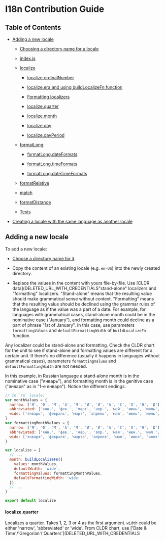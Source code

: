 # I18n Contribution Guide

## Table of Contents

- [Adding a new locale](#adding-a-new-locale)

  - [Choosing a directory name for a locale](#choosing-a-directory-name-for-a-locale)

  - [index.js](#index.js)

  - [localize](#localize)

    - [localize.ordinalNumber](#localize.ordinalnumber)

    - [localize.era and using buildLocalizeFn function](#localize.era-and-using-buildlocalizefn-function)

    - [Formatting localizers](#formatting-localizers)

    - [localize.quarter](#localize.quarter)

    - [localize.month](#localize.month)

    - [localize.day](#localize.day)

    - [localize.dayPeriod](#localize.dayperiod)

  - [formatLong](#formatlong)

    - [formatLong.dateFormats](#formatlong.dateformats)

    - [formatLong.timeFormats](#formatlong.timeformats)

    - [formatLong.dateTimeFormats](#formatlong.datetimeformats)

  - [formatRelative](#formatrelative)

  - [match](#match)

  - [formatDistance](#formatdistance)

  - [Tests](#tests)

- [Creating a locale with the same language as another locale](#creating-a-locale-with-the-same-language-as-another-locale)

## Adding a new locale

To add a new locale:

- [Choose a directory name for it](#choosing-a-directory-name-for-a-locale).

- Copy the content of an existing locale (e.g. `en-US`) into the newly created directory.

- Replace the values in the content with yours file-by-file.
  Use [CLDR data](DELETED_URL_WITH_CREDENTIALS"stand-alone" localizers and "formatting" localizers.
"Stand-alone" means that the resulting value should make grammatical sense without context.
"Formatting" means that the resulting value should be declined using the grammar rules of the language
as if the value was a part of a date.
For example, for languages with grammatical cases, stand-alone month could be in the nominative case ("January"),
and formatting month could decline as a part of phrase "1st of January".
In this case, use parameters `formattingValues` and `defaultFormattingWidth` of `buildLocalizeFn` function.

Any localizer could be stand-alone and formatting.
Check the CLDR chart for the unit to see if stand-alone and formatting values are different for a certain unit.
If there's no difference (usually it happens in languages without grammatical cases),
parameters `formattingValues` and `defaultFormattingWidth` are not needed.

In this example, in Russian language a stand-alone month is in the nominative case ("январь"),
and formatting month is in the genitive case ("января" as in "1-е января"). Notice the different endings:

```js
// In `ru` locale:
var monthValues = {
  narrow: ['Я', 'Ф', 'М', 'А', 'М', 'И', 'И', 'А', 'С', 'О', 'Н', 'Д'],
  abbreviated: ['янв.', 'фев.', 'март', 'апр.', 'май', 'июнь', 'июль', 'авг.', 'сент.', 'окт.', 'нояб.', 'дек.'],
  wide: ['январь', 'февраль', 'март', 'апрель', 'май', 'июнь', 'июль', 'август', 'сентябрь', 'октябрь', 'ноябрь', 'декабрь']
}
var formattingMonthValues = {
  narrow: ['Я', 'Ф', 'М', 'А', 'М', 'И', 'И', 'А', 'С', 'О', 'Н', 'Д'],
  abbreviated: ['янв.', 'фев.', 'мар.', 'апр.', 'мая', 'июн.', 'июл.', 'авг.', 'сент.', 'окт.', 'нояб.', 'дек.'],
  wide: ['января', 'февраля', 'марта', 'апреля', 'мая', 'июня', 'июля', 'августа', 'сентября', 'октября', 'ноября', 'декабря']
}

var localize = {
  // ...
  month: buildLocalizeFn({
    values: monthValues,
    defaultWidth: 'wide',
    formattingValues: formattingMonthValues,
    defaultFormattingWidth: 'wide'
  }),
  // ...
}

export default localize
```

#### localize.quarter

Localizes a quarter. Takes 1, 2, 3 or 4 as the first argument.
`width` could be either 'narrow', 'abbreviated' or 'wide'.
From CLDR chart, use ['Date & Time'/'Gregorian'/'Quarters'](DELETED_URL_WITH_CREDENTIALS